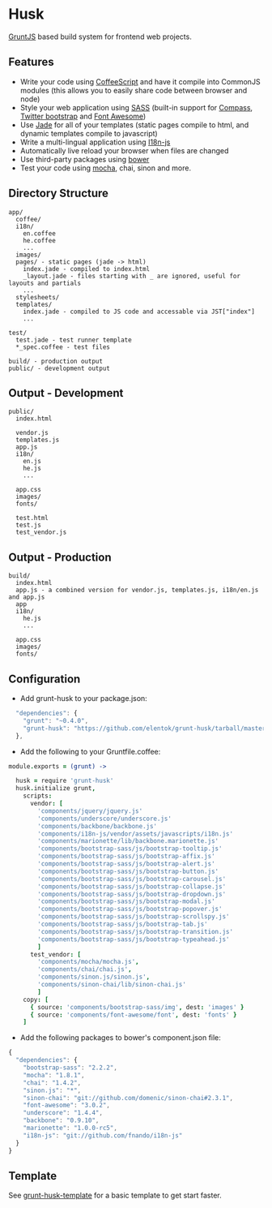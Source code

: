 Husk
=====

[GruntJS](http://gruntjs.org) based build system for frontend web projects.

Features
--------

* Write your code using [CoffeeScript](http://coffeescript.org) and have it compile into CommonJS modules (this allows you to easily share code between browser and node)
* Style your web application using [SASS](http://sass-lang.com) (built-in support for [Compass](http://compass-style.org), [Twitter bootstrap](http://twitter.github.com/bootstrap/) and [Font Awesome](http://fortawesome.github.com/Font-Awesome/))
* Use [Jade](http://jade-lang.com) for all of your templates (static pages compile to html, and dynamic templates compile to javascript)
* Write a multi-lingual application using [I18n-js](http://github.com/fnando/i18n-js)
* Automatically live reload your browser when files are changed
* Use third-party packages using [bower](https://github.com/twitter/bower)
* Test your code using [mocha](http://visionmedia.github.com/mocha/), chai, sinon and more.


Directory Structure
--------------------

```
app/
  coffee/
  i18n/
    en.coffee
    he.coffee
    ...
  images/
  pages/ - static pages (jade -> html)
    index.jade - compiled to index.html
    _layout.jade - files starting with _ are ignored, useful for layouts and partials
    ...
  stylesheets/
  templates/
    index.jade - compiled to JS code and accessable via JST["index"]
    ...

test/
  test.jade - test runner template
  *_spec.coffee - test files
  
build/ - production output
public/ - development output

```
 
Output - Development
---------------------
```
public/
  index.html

  vendor.js
  templates.js
  app.js
  i18n/
    en.js
    he.js
    ...
    
  app.css
  images/
  fonts/
  
  test.html
  test.js
  test_vendor.js

```

Output - Production
--------------------
```
build/
  index.html
  app.js - a combined version for vendor.js, templates.js, i18n/en.js and app.js
  app
  i18n/
    he.js
    ...
    
  app.css
  images/
  fonts/
```
  
Configuration
------------

* Add grunt-husk to your package.json:

```javascript
  "dependencies": {
    "grunt": "~0.4.0",
    "grunt-husk": "https://github.com/elentok/grunt-husk/tarball/master"
  },
```

* Add the following to your Gruntfile.coffee:

```coffee
module.exports = (grunt) ->

  husk = require 'grunt-husk'
  husk.initialize grunt,
    scripts:
      vendor: [
        'components/jquery/jquery.js'
        'components/underscore/underscore.js'
        'components/backbone/backbone.js'
        'components/i18n-js/vendor/assets/javascripts/i18n.js'
        'components/marionette/lib/backbone.marionette.js'
        'components/bootstrap-sass/js/bootstrap-tooltip.js'
        'components/bootstrap-sass/js/bootstrap-affix.js'
        'components/bootstrap-sass/js/bootstrap-alert.js'
        'components/bootstrap-sass/js/bootstrap-button.js'
        'components/bootstrap-sass/js/bootstrap-carousel.js'
        'components/bootstrap-sass/js/bootstrap-collapse.js'
        'components/bootstrap-sass/js/bootstrap-dropdown.js'
        'components/bootstrap-sass/js/bootstrap-modal.js'
        'components/bootstrap-sass/js/bootstrap-popover.js'
        'components/bootstrap-sass/js/bootstrap-scrollspy.js'
        'components/bootstrap-sass/js/bootstrap-tab.js'
        'components/bootstrap-sass/js/bootstrap-transition.js'
        'components/bootstrap-sass/js/bootstrap-typeahead.js'
        ]
      test_vendor: [
        'components/mocha/mocha.js',
        'components/chai/chai.js',
        'components/sinon.js/sinon.js',
        'components/sinon-chai/lib/sinon-chai.js'
        ]
    copy: [
      { source: 'components/bootstrap-sass/img', dest: 'images' }
      { source: 'components/font-awesome/font', dest: 'fonts' }
    ]


```

* Add the following packages to bower's component.json file:

```javascript
{
  "dependencies": {
    "bootstrap-sass": "2.2.2",
    "mocha": "1.8.1",
    "chai": "1.4.2",
    "sinon.js": "*",
    "sinon-chai": "git://github.com/domenic/sinon-chai#2.3.1",
    "font-awesome": "3.0.2",
    "underscore": "1.4.4",
    "backbone": "0.9.10",
    "marionette": "1.0.0-rc5",
    "i18n-js": "git://github.com/fnando/i18n-js"
  }
}

```
  
Template
--------
See [grunt-husk-template](https://github.com/elentok/grunt-husk-template) for a basic template to get start faster.
  
  

